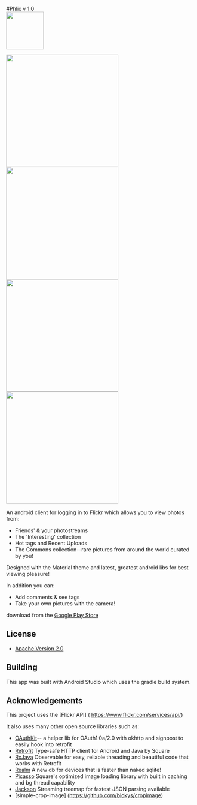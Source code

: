  #Phlix v 1.0   
 <img src="http://i.imgur.com/PG50tzr.jpg" height="100"/> 


<img src="http://i.imgur.com/iePBsAf.png" height="300"/>
<img src="http://i.imgur.com/nguN38p.png" height="300" />
<img src="http://i.imgur.com/ObJP1fz.png" height="300" />
<img src="http://i.imgur.com/VAxLK7w.png" height="300" />

An android client for logging in to Flickr which allows you to view photos from:

* Friends' & your photostreams
* The 'Interesting' collection
* Hot tags and Recent Uploads
* The Commons collection--rare pictures from around the world curated by you!

Designed with the Material theme and latest, greatest android libs for best viewing pleasure!

In addition you can:

* Add comments & see tags
* Take your own pictures with the camera! 

 download from the [Google Play Store](https://play.google.com/store/apps/details?userId=com.anubis.flickr)

## License

* [Apache Version 2.0](http://www.apache.org/licenses/LICENSE-2.0.html)

## Building

This app was built with Android Studio which uses the gradle build system.  

## Acknowledgements

This project uses the [Flickr API] ( https://www.flickr.com/services/api/)

It also uses many other open source libraries such as:

 * [OAuthKit]()-- a helper lib for OAuth1.0a/2.0 with okhttp and signpost to easily hook into retrofit
 * [Retrofit]() Type-safe HTTP client for Android and Java by Square
 * [RxJava]() Observable for easy, reliable threading and beautiful code that works with Retrofit
 * [Realm]() A new db for devices that is faster than naked sqlite!
 * [Picasso]() Square's optimized image loading library with built in caching and bg thread capability
 * [Jackson]()  Streaming treemap for fastest JSON parsing available
 * [simple-crop-image] (https://github.com/biokys/cropimage)
 



